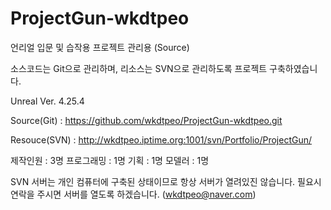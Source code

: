 # ProjectGun-wkdtpeo
언리얼 입문 및 습작용 프로젝트 관리용 (Source)

소스코드는 Git으로 관리하며, 리소스는 SVN으로 관리하도록 프로젝트 구축하였습니다.

Unreal Ver. 4.25.4

Source(Git) : https://github.com/wkdtpeo/ProjectGun-wkdtpeo.git

Resouce(SVN) : http://wkdtpeo.iptime.org:1001/svn/Portfolio/ProjectGun/

제작인원 : 3명
프로그래밍 : 1명
기획 : 1명
모델러 : 1명

SVN 서버는 개인 컴퓨터에 구축된 상태이므로 항상 서버가 열려있진 않습니다.
필요시 연락을 주시면 서버를 열도록 하겠습니다. (wkdtpeo@naver.com)

